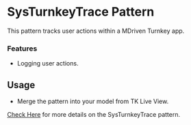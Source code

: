 
# SysTurnkeyTrace Pattern

This pattern tracks user actions within a MDriven Turnkey app.


### Features
- Logging user actions.

## Usage
- Merge the pattern into your model from TK Live View.


[Check Here](https://wiki.mdriven.net/Documentation:SysTurnkeyTraceLog_Pattern) for more details on the SysTurnkeyTrace pattern.